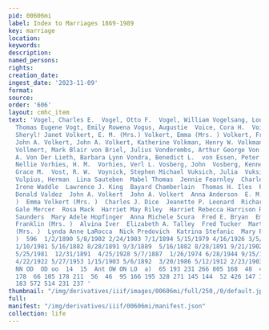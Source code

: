 ```yaml
---
pid: 00606mi
label: Index to Marriages 1869-1989
key: marriage
location: 
keywords: 
description: 
named_persons: 
rights: 
creation_date: 
ingest_date: '2023-11-09'
format: 
source: 
order: '606'
layout: cmhc_item
text: 'Vogel, Charles E.  Vogel, Otto F.  Vogel, William Vogelsang, Louisa Vogelsberg,
  Thomas Eugene Vogt, Emily Rowena Vogus, Augustie  Voice, Cora H.  Voight, Mabel  Volger,
  Sheryl! Janet Volkert, E. M. (Mrs.) Volkert, Emma (Mrs. ) Volkert, Fred A. Volkert,
  John A. Volkert, John A. Volkert, Katherine Volkman, Henry W. Volkmann, Joan M.
  Vollmert, Mark Blair von Briel, Julius Vonderembs, Arthur George Von Der Fehr, Henry
  A. Von Der Lieth, Barbara Lynn Vondra, Benedict L.  von Essen, Peter Allen Von Fintel,
  Nellie Vorhies, H. M.  Vorhies, Verl L. Vosberg, John  Vosberg, Kenneth J. Vosper,
  Grace M.  Vost, R. W.  Voynick, Stephen Michael Vuksich, Julia  Vuksinic, Martin
  Vulpius, Herman  Lina Sauteben  Mabel Thomas  Jennie Fearnley  Charles F. Schaefer  Edna
  Irene Waddle  Lawrence J. King  Bayard Chamberlain  Thomas H. Iles  Frank Simmons  Richard
  Donald Valdez  John A. Volkert  John A. Volkert  Anna Anderson  E. M. Volkert (Mrs.
  )  Emma Volkert (Mrs. )  Charles J. Dice  Jeanette P. Leonard  Richard J. Smythe  Mary
  Gale Mercer  Rosa Mack  Harriet May Riley  Harriet Rebecca Harrison Robert Andrew
  Saunders  Mary Adele Hopfinger  Anna Michele Scura  Fred E. Bryan  Emma Brooks  Margaret
  Franklin (Mrs. )  Alvina Iver  Elizabeth A. Talley  Fred Tucker  Martha E. Johnston
  (Mrs. )  Lynda Anne LaRocca  Nick Predovich  Katrina Stefanic  Mary Perkins (Mrs.
  )  596  1/2/1890 5/8/1902 2/24/1903 7/1/1894 5/15/1979 4/16/1926 3/5/1881  11/29/1888  9/25/1907
  1/10/1981 5/16/1882 8/28/1891 9/3/1889  5/16/1882 8/28/1891 9/21/1902  10/25/1940  6/4/1966
  5/25/1981  12/31/1891  4/25/1928 5/7/1887  1/26/1974 6/28/1944 9/15/1981 9/1/1940  7/9/1908  9/13/1944
  4/22/1922 5/27/1953 1/15/1903 5/6/1892  3/20/1986 5/12/1912 2/23/1903 4/23/1903  A
  NN OD  OD oo  14  15  Ant OW ON LO  a)  65 193 231 266 805 168  48  401  58 105
  178  66 105 178 211  56  46  95 166 195 328 271 145 144  52 426 147 129 264 227
  183 572 514 231 237 '
thumbnail: "/img/derivatives/iiif/images/00606mi/full/250,/0/default.jpg"
full: 
manifest: "/img/derivatives/iiif/00606mi/manifest.json"
collection: life
---
```

